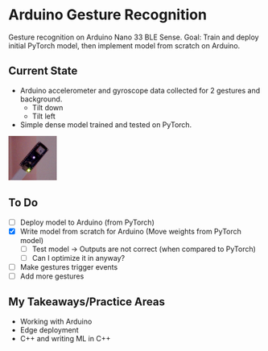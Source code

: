 # Arduino Gesture Recognition
Gesture recognition on Arduino Nano 33 BLE Sense. Goal: Train and deploy initial PyTorch model, then implement model from scratch on Arduino.

## Current State
- Arduino accelerometer and gyroscope data collected for 2 gestures and background.
    - Tilt down
    - Tilt left
- Simple dense model trained and tested on PyTorch.

![alt text](image.png)

## To Do
- [ ] Deploy model to Arduino (from PyTorch)
- [x] Write model from scratch for Arduino (Move weights from PyTorch model)
    - [ ] Test model -> Outputs are not correct (when compared to PyTorch)
    - [ ] Can I optimize it in anyway?
- [ ] Make gestures trigger events
- [ ] Add more gestures

## My Takeaways/Practice Areas
- Working with Arduino
- Edge deployment
- C++ and writing ML in C++